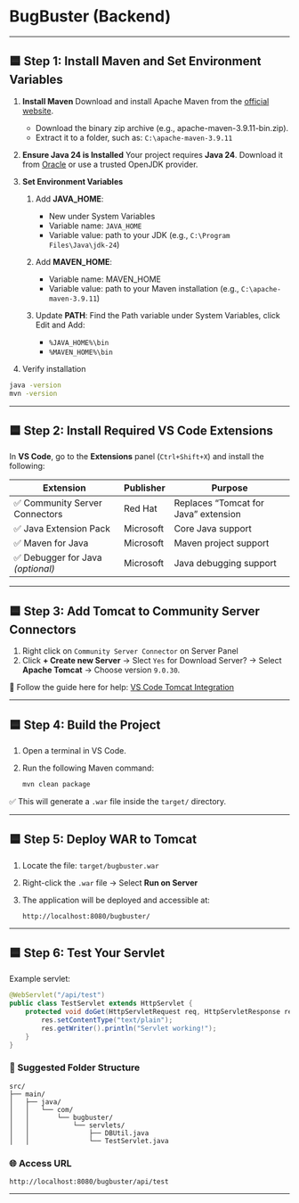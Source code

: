# BugBuster (Backend)

---

## 🟦 Step 1: Install Maven and Set Environment Variables

1. **Install Maven**
   Download and install Apache Maven from the [official website](https://maven.apache.org/download.cgi).

    - Download the binary zip archive (e.g., apache-maven-3.9.11-bin.zip).
    - Extract it to a folder, such as: `C:\apache-maven-3.9.11`

2. **Ensure Java 24 is Installed**
   Your project requires **Java 24**. Download it from [Oracle](https://www.oracle.com/java/technologies/javase/jdk24-archive-downloads.html) or use a trusted OpenJDK provider.

3. **Set Environment Variables**

    1. Add **JAVA_HOME**:

        - New under System Variables
        - Variable name: `JAVA_HOME`
        - Variable value: path to your JDK (e.g., `C:\Program Files\Java\jdk-24`)

    2. Add **MAVEN_HOME**:

        - Variable name: MAVEN_HOME
        - Variable value: path to your Maven installation (e.g., `C:\apache-maven-3.9.11`)

    3. Update **PATH**: Find the Path variable under System Variables, click Edit and Add:
        - `%JAVA_HOME%\bin`
        - `%MAVEN_HOME%\bin`

4. Verify installation

```bash
java -version
mvn -version
```

---

## 🟦 Step 2: Install Required VS Code Extensions

In **VS Code**, go to the **Extensions** panel (`Ctrl+Shift+X`) and install the following:

| Extension                         | Publisher | Purpose                              |
| --------------------------------- | --------- | ------------------------------------ |
| ✅ Community Server Connectors    | Red Hat   | Replaces “Tomcat for Java” extension |
| ✅ Java Extension Pack            | Microsoft | Core Java support                    |
| ✅ Maven for Java                 | Microsoft | Maven project support                |
| ✅ Debugger for Java _(optional)_ | Microsoft | Java debugging support               |

---

## 🟦 Step 3: Add Tomcat to Community Server Connectors

1. Right click on `Community Server Connector` on Server Panel
2. Click **+ Create new Server** → Slect `Yes` for Download Server? → Select **Apache Tomcat** → Choose version `9.0.30`.

🔗 Follow the guide here for help:
[VS Code Tomcat Integration](https://code.visualstudio.com/docs/java/java-tomcat-jetty)

---

## 🟦 Step 4: Build the Project

1. Open a terminal in VS Code.
2. Run the following Maven command:

    ```bash
    mvn clean package
    ```

✅ This will generate a `.war` file inside the `target/` directory.

---

## 🟦 Step 5: Deploy WAR to Tomcat

1. Locate the file: `target/bugbuster.war`
2. Right-click the `.war` file → Select **Run on Server**
3. The application will be deployed and accessible at:

    ```
    http://localhost:8080/bugbuster/
    ```

---

## 🟦 Step 6: Test Your Servlet

Example servlet:

```java
@WebServlet("/api/test")
public class TestServlet extends HttpServlet {
    protected void doGet(HttpServletRequest req, HttpServletResponse res) throws IOException {
        res.setContentType("text/plain");
        res.getWriter().println("Servlet working!");
    }
}
```

### 📁 Suggested Folder Structure

```
src/
├── main/
│   ├── java/
│   │   └── com/
│   │       └── bugbuster/
│   │           └── servlets/
│   │               ├── DBUtil.java
│   │               └── TestServlet.java
```

### 🌐 Access URL

```
http://localhost:8080/bugbuster/api/test
```

---
